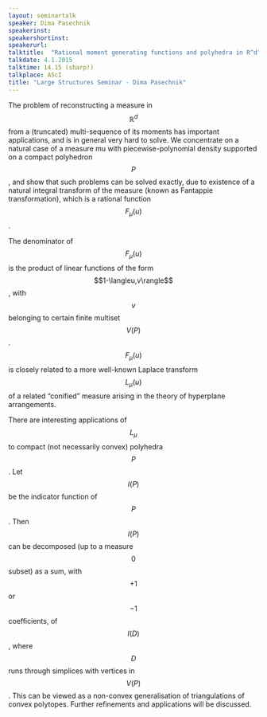 ```yaml
---
layout: seminartalk
speaker: Dima Pasechnik
speakerinst: 
speakershortinst: 
speakerurl: 
talktitle:  "Rational moment generating functions and polyhedra in R^d"
talkdate: 4.1.2015
talktime: 14.15 (sharp!)
talkplace: AScI
title: "Large Structures Seminar - Dima Pasechnik"
---
```


The problem of reconstructing a measure in $$\mathbb{R}^d$$ from a (truncated)
multi-sequence of its moments has important applications, and is in
general very hard to solve. We concentrate on a natural case of a
measure mu with piecewise-polynomial density supported on a compact
polyhedron $$P$$, and show that such problems can be solved exactly, due
to existence of a natural integral transform of the measure (known as
Fantappie transformation), which is a rational function $$F_\mu(u)$$.

The denominator of $$F_\mu(u)$$ is the product of linear functions of the
form $$1-\langleu,v\rangle$$, with $$v$$ belonging to certain finite multiset $$V(P)$$.
$$F_\mu(u)$$ is closely related to a more well-known Laplace transform
$$L_\mu(u)$$ of a related “conified” measure arising in the theory of
hyperplane arrangements.

There are interesting applications of $$L_\mu$$ to compact (not
necessarily convex) polyhedra $$P$$. Let $$I(P)$$ be the indicator function of
$$P$$. Then $$I(P)$$ can be decomposed (up to a measure $$0$$ subset) as a sum,
with $$+1$$ or $$-1$$ coefficients, of $$I(D)$$, where $$D$$ runs through simplices
with vertices in $$V(P)$$. This can be viewed as a non-convex
generalisation of triangulations of convex polytopes. Further
refinements and applications will be discussed.
